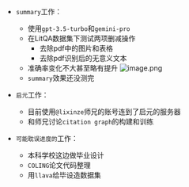 - `summary`工作：
	- 使用`gpt-3.5-turbo`和`gemini-pro`
	- 在LitQA数据集下测试两项删减操作
		- 去除pdf中的图片和表格
		- 去除pdf识别后的无意义文本
	- 准确率变化不大甚至略有提升
![image.png](https://cdn.jsdelivr.net/gh/xhd0728/oss-github-picgo-repository@main/picgo/202404081515346.png)
	- `summary`效果还没测完

- `启元`工作：
	- 目前使用`@lixinze`师兄的账号连到了启元的服务器
	- 和师兄讨论`citation graph`的构建和训练

- `可能耽误进度的`工作：
	- 本科学校这边做毕业设计
	- `COLING`论文代码整理
	- 用`llava`给毕设造数据集